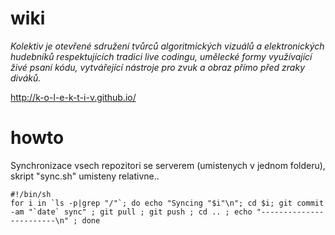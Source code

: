 wiki
====

_Kolektiv je otevřené sdružení tvůrců algoritmických vizuálů a elektronických hudebníků respektujících tradici live codingu, umělecké formy využívající živé psaní kódu, vytvářející nástroje pro zvuk a obraz přímo před zraky diváků._

http://k-o-l-e-k-t-i-v.github.io/

howto
======

Synchronizace vsech repozitori se serverem (umistenych v jednom folderu),
skript "sync.sh" umisteny relativne.. 


```
#!/bin/sh
for i in `ls -p|grep "/"`; do echo "Syncing "$i"\n"; cd $i; git commit -am "`date` sync" ; git pull ; git push ; cd .. ; echo "------------------------\n" ; done
```
